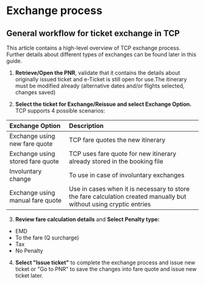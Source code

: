 # Exchange process

## General workflow for ticket exchange in TCP

This article contains a high-level overview of TCP exchange process. Further details about different types of exchanges can be found later in this guide.

1. **Retrieve/Open the PNR**, validate that it contains the details about originally issued ticket and e-Ticket is still open for use.The itinerary must be modified already \(alternative dates and/or flights selected, changes saved\)

2. **Select the ticket for Exchange/Reissue and select Exchange Option.** TCP supports 4 possible scenarios: 

| Exchange Option | Description |
| :--- | :--- |
| Exchange using new fare quote | TCP fare quotes the new itinerary |
| Exchange using stored fare quote | TCP uses fare quote for new itinerary already stored in the booking file |
| Involuntary change | To use in case of involuntary exchanges |
| Exchange using manual fare quote | Use in cases when it is necessary to store the fare calculation created manually but without using cryptic entries |

3. **Review fare calculation details** and **Select Penalty type:**

* EMD
* To the fare \(Q surcharge\)
* Tax
* No Penalty

4. **Select "Issue ticket"**  to complete the exchange process and issue new ticket or "Go to PNR" to save the changes into fare quote and issue new ticket later.



